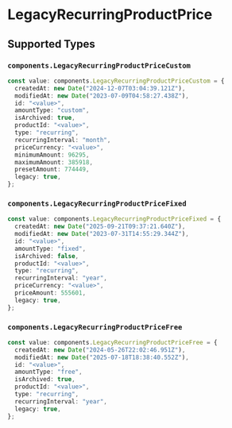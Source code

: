 # LegacyRecurringProductPrice


## Supported Types

### `components.LegacyRecurringProductPriceCustom`

```typescript
const value: components.LegacyRecurringProductPriceCustom = {
  createdAt: new Date("2024-12-07T03:04:39.121Z"),
  modifiedAt: new Date("2023-07-09T04:58:27.438Z"),
  id: "<value>",
  amountType: "custom",
  isArchived: true,
  productId: "<value>",
  type: "recurring",
  recurringInterval: "month",
  priceCurrency: "<value>",
  minimumAmount: 96295,
  maximumAmount: 385918,
  presetAmount: 774449,
  legacy: true,
};
```

### `components.LegacyRecurringProductPriceFixed`

```typescript
const value: components.LegacyRecurringProductPriceFixed = {
  createdAt: new Date("2025-09-21T09:37:21.640Z"),
  modifiedAt: new Date("2023-07-31T14:55:29.344Z"),
  id: "<value>",
  amountType: "fixed",
  isArchived: false,
  productId: "<value>",
  type: "recurring",
  recurringInterval: "year",
  priceCurrency: "<value>",
  priceAmount: 555601,
  legacy: true,
};
```

### `components.LegacyRecurringProductPriceFree`

```typescript
const value: components.LegacyRecurringProductPriceFree = {
  createdAt: new Date("2024-05-26T22:02:46.951Z"),
  modifiedAt: new Date("2025-07-18T18:38:40.552Z"),
  id: "<value>",
  amountType: "free",
  isArchived: true,
  productId: "<value>",
  type: "recurring",
  recurringInterval: "year",
  legacy: true,
};
```

